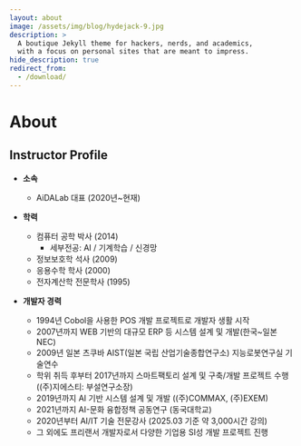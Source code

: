 ```yaml
---
layout: about
image: /assets/img/blog/hydejack-9.jpg
description: >
  A boutique Jekyll theme for hackers, nerds, and academics,
  with a focus on personal sites that are meant to impress.
hide_description: true
redirect_from:
  - /download/
---
```


# About

<!--author-->



## Instructor Profile

- **소속**
  - AiDALab 대표 (2020년~현재)

- **학력**
  - 컴퓨터 공학 박사 (2014)
    - 세부전공: AI / 기계학습 / 신경망
  - 정보보호학 석사 (2009)
  - 응용수학 학사 (2000)
  - 전자계산학 전문학사 (1995)

- **개발자 경력**
  - 1994년 Cobol을 사용한 POS 개발 프로젝트로 개발자 생활 시작
  - 2007년까지 WEB 기반의 대규모 ERP 등 시스템 설계 및 개발(한국~일본 NEC)
  - 2009년 일본 츠쿠바 AIST(일본 국립 산업기술종합연구소) 지능로봇연구실 기술연수
  - 학위 취득 후부터 2017년까지 스마트팩토리 설계 및 구축/개발 프로젝트 수행 ((주)지에스티: 부설연구소장)
  - 2019년까지 AI 기반 시스템 설계 및 개발 ((주)COMMAX, (주)EXEM)
  - 2021년까지 AI-문화 융합정책 공동연구 (동국대학교)
  - 2020년부터 AI/IT 기술 전문강사 (2025.03 기준 약 3,000시간 강의)
  - 그 외에도 프리랜서 개발자로서 다양한 기업용 SI성 개발 프로젝트 진행

